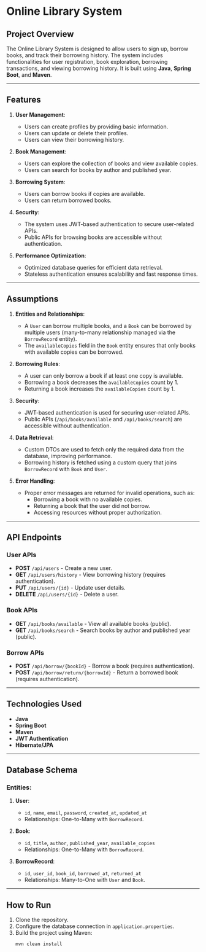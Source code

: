 # Online Library System

## Project Overview

The Online Library System is designed to allow users to sign up, borrow books, and track their borrowing history. The
system includes functionalities for user registration, book exploration, borrowing transactions, and viewing borrowing
history. It is built using **Java**, **Spring Boot**, and **Maven**.

---

## Features

1. **User Management**:
    - Users can create profiles by providing basic information.
    - Users can update or delete their profiles.
    - Users can view their borrowing history.

2. **Book Management**:
    - Users can explore the collection of books and view available copies.
    - Users can search for books by author and published year.

3. **Borrowing System**:
    - Users can borrow books if copies are available.
    - Users can return borrowed books.

4. **Security**:
    - The system uses JWT-based authentication to secure user-related APIs.
    - Public APIs for browsing books are accessible without authentication.

5. **Performance Optimization**:
    - Optimized database queries for efficient data retrieval.
    - Stateless authentication ensures scalability and fast response times.

---

## Assumptions

1. **Entities and Relationships**:
    - A `User` can borrow multiple books, and a `Book` can be borrowed by multiple users (many-to-many relationship
      managed via the `BorrowRecord` entity).
    - The `availableCopies` field in the `Book` entity ensures that only books with available copies can be borrowed.

2. **Borrowing Rules**:
    - A user can only borrow a book if at least one copy is available.
    - Borrowing a book decreases the `availableCopies` count by 1.
    - Returning a book increases the `availableCopies` count by 1.

3. **Security**:
    - JWT-based authentication is used for securing user-related APIs.
    - Public APIs (`/api/books/available` and `/api/books/search`) are accessible without authentication.

4. **Data Retrieval**:
    - Custom DTOs are used to fetch only the required data from the database, improving performance.
    - Borrowing history is fetched using a custom query that joins `BorrowRecord` with `Book` and `User`.

5. **Error Handling**:
    - Proper error messages are returned for invalid operations, such as:
        - Borrowing a book with no available copies.
        - Returning a book that the user did not borrow.
        - Accessing resources without proper authorization.

---

## API Endpoints

### User APIs

- **POST** `/api/users` - Create a new user.
- **GET** `/api/users/history` - View borrowing history (requires authentication).
- **PUT** `/api/users/{id}` - Update user details.
- **DELETE** `/api/users/{id}` - Delete a user.

### Book APIs

- **GET** `/api/books/available` - View all available books (public).
- **GET** `/api/books/search` - Search books by author and published year (public).

### Borrow APIs

- **POST** `/api/borrow/{bookId}` - Borrow a book (requires authentication).
- **POST** `/api/borrow/return/{borrowId}` - Return a borrowed book (requires authentication).

---

## Technologies Used

- **Java**
- **Spring Boot**
- **Maven**
- **JWT Authentication**
- **Hibernate/JPA**

---

## Database Schema

### Entities:

1. **User**:
    - `id`, `name`, `email`, `password`, `created_at`, `updated_at`
    - Relationships: One-to-Many with `BorrowRecord`.

2. **Book**:
    - `id`, `title`, `author`, `published_year`, `available_copies`
    - Relationships: One-to-Many with `BorrowRecord`.

3. **BorrowRecord**:
    - `id`, `user_id`, `book_id`, `borrowed_at`, `returned_at`
    - Relationships: Many-to-One with `User` and `Book`.

---

## How to Run

1. Clone the repository.
2. Configure the database connection in `application.properties`.
3. Build the project using Maven:
   ```bash
   mvn clean install